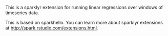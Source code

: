 This is a sparklyr extension for running linear regressions over windows of timeseries 
data.

This is based on sparkhello. You can learn more about sparklyr extensions at <http://spark.rstudio.com/extensions.html>.
